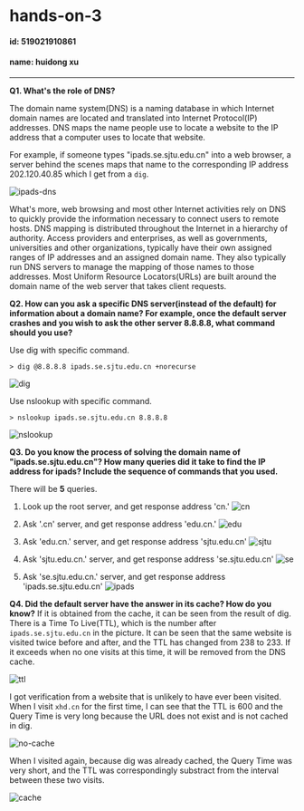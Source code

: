 # hands-on-3
#### id: 519021910861
#### name: huidong xu
------

**Q1. What's the role of DNS?**

The domain name system(DNS) is a naming database in which Internet domain names are located and translated into Internet Protocol(IP) addresses. DNS maps the name people use to locate a website to the IP address that a computer uses to locate that website.

For example, if someone types "ipads.se.sjtu.edu.cn" into a web browser, a server behind the scenes maps that name to the corresponding IP address 202.120.40.85 which I get from a `dig`.

![ipads-dns](./ipads-dns.png)

What's more, web browsing and most other Internet activities rely on DNS to quickly provide the information necessary to connect users to remote hosts. DNS mapping is distributed throughout the Internet in a hierarchy of authority. Access providers and enterprises, as well as governments, universities and other organizations, typically have their own assigned ranges of IP addresses and an assigned domain name. They also typically run DNS servers to manage the mapping of those names to those addresses. Most Uniform Resource Locators(URLs) are built around the domain name of the web server that takes client requests.

**Q2. How can you ask a specific DNS server(instead of the default) for information about a domain name? For example, once the default server crashes and you wish to ask the other server 8.8.8.8, what command should you use?**

Use dig with specific command.

```
> dig @8.8.8.8 ipads.se.sjtu.edu.cn +norecurse
```

![dig](./dig.png)

Use nslookup with specific command.

```
> nslookup ipads.se.sjtu.edu.cn 8.8.8.8
```

![nslookup](./nslookup.png)

**Q3. Do you know the process of solving the domain name of "ipads.se.sjtu.edu.cn"? How many queries did it take to find the IP address for ipads? Include the sequence of commands that you used.**

There will be **5** queries.
1. Look up the root server, and get response address 'cn.'
![cn](./cn.png)

2. Ask '.cn' server, and get response address 'edu.cn.'
![edu](./edu.png)

3. Ask 'edu.cn.' server, and get response address 'sjtu.edu.cn'
![sjtu](./sjtu.png)

4. Ask 'sjtu.edu.cn.' server, and get response address 'se.sjtu.edu.cn'
![se](./se.png)

5. Ask 'se.sjtu.edu.cn.' server, and get response address 'ipads.se.sjtu.edu.cn'
![ipads](./ipads.png)

**Q4. Did the default server have the answer in its cache? How do you know?**
If it is obtained from the cache, it can be seen from the result of dig. There is a Time To Live(TTL), which is the number after `ipads.se.sjtu.edu.cn` in the picture. It can be seen that the same website is visited twice before and after, and the TTL has changed from 238 to 233. If it exceeds when no one visits at this time, it will be removed from the DNS cache.

![ttl](./ttl.png)

I got verification from a website that is unlikely to have ever been visited.
When I visit `xhd.cn` for the first time, I can see that the TTL is 600 and the Query Time is very long because the URL does not exist and is not cached in dig.

![no-cache](./no-cache.png)

When I visited again, because dig was already cached, the Query Time was very short, and the TTL was correspondingly substract from the interval between these two visits.

![cache](./cache.png)

